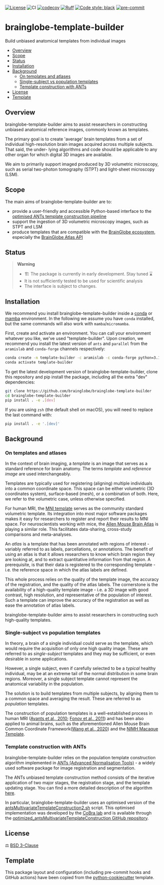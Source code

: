 [![License](https://img.shields.io/badge/License-BSD_3--Clause-orange.svg)](https://opensource.org/licenses/BSD-3-Clause)
![CI](https://img.shields.io/github/actions/workflow/status/brainglobe/brainglobe-template-builder/test_and_deploy.yml?label=CI)
[![codecov](https://codecov.io/gh/brainglobe/brainglobe-template-builder/branch/main/graph/badge.svg?token=P8CCH3TI8K)](https://codecov.io/gh/brainglobe/brainglobe-template-builder)
[![Ruff](https://img.shields.io/endpoint?url=https://raw.githubusercontent.com/charliermarsh/ruff/main/assets/badge/v0.json)](https://github.com/charliermarsh/ruff)
[![Code style: black](https://img.shields.io/badge/code%20style-black-000000.svg)](https://github.com/python/black)
[![pre-commit](https://img.shields.io/badge/pre--commit-enabled-brightgreen?logo=pre-commit&logoColor=white)](https://github.com/pre-commit/pre-commit)

# brainglobe-template-builder
Build unbiased anatomical templates from individual images

- [Overview](#overview)
- [Scope](#scope)
- [Status](#status)
- [Installation](#installation)
- [Background](#background)
  - [On templates and atlases](#on-templates-and-atlases)
  - [Single-subject vs population templates](#single-subject-vs-population-templates)
  - [Template construction with ANTs](#template-construction-with-ants)
- [License](#license)
- [Template](#template)

## Overview
brainglobe-template-builder aims to assist researchers in constructing unbiased anatomical reference images, commonly known as templates.

The primary goal is to create 'average' brain templates from a set of individual high-resolution brain images acquired across multiple subjects. That said, the under-
lying algorithms and code should be applicable to any other organ for which digital 3D images are available.

We aim to primarily support imaged produced by 3D volumetric microscopy, such as serial two-photon tomography (STPT) and light-sheet microscopy (LSM).

## Scope
The main aims of brainglobe-template-builder are to:
- provide a user-friendly and accessible Python-based interface to the [optimised ANTs template construction pipeline](#template-construction-with-ants)
- support the ingestion of 3D volumetric microscopy images, such as STPT and LSM
- produce templates that are compatible with the [BrainGlobe ecosystem](https://brainglobe.info/), especially the [BrainGlobe Atlas API](https://brainglobe.info/documentation/bg-atlasapi/index.html)

## Status
> **Warning**
> - 🏗️ The package is currently in early development. Stay tuned ⌛
> - It is not sufficiently tested to be used for scientific analysis
> - The interface is subject to changes.

## Installation

We recommend you install brainglobe-template-builder inside a [conda](https://docs.conda.io/en/latest/)
or [mamba](https://mamba.readthedocs.io/en/latest/index.html) environment.
In the following we assume you have `conda` installed,
but the same commands will also work with `mamba`/`micromamba`.

First, create and activate an environment.
You can call your environment whatever you like, we've used "template-builder". Upon creation, we recommend you install the latest version of `ants` and `parallel` from the `aramislab` and `conda-forge` channels respectively:

```sh
conda create -n template-builder -c aramislab -c conda-forge python=3.10 ants parallel
conda activate template-builder
```

To get the latest development version of brainglobe-template-builder, clone this repository and pip install the package, including all the extra "dev" dependencies:

```sh
git clone https://github.com/brainglobe/brainglobe-template-builder
cd brainglobe-template-builder
pip install . -e .[dev]
```
If you are using `zsh` (the default shell on macOS), you will need to replace the last command with:

```sh
pip install . -e '.[dev]'
```

## Background
### On templates and atlases
In the context of brain imaging, a *template* is an image that serves as a standard reference for brain anatomy. The terms *template* and *reference image* are used interchangeably.

Templates are typically used for registering (aligning) multiple individuals into a common coordinate space. This space can be either volumetric (3D coordinates system), surface-based (mesh), or a combination of both. Here, we refer to the volumetric case, unless otherwise specified.

For human MRI, the [MNI template](https://www.bic.mni.mcgill.ca/ServicesAtlases/ICBM152NLin2009) serves as the community standard volumetric template. Its integration into most major software packages makes it easy for researchers to register and report
their results to MNI space. For neuroscientists working with mice, the [Allen Mouse Brain Atlas](https://mouse.brain-map.org/static/atlas) is playing a similar role. This facilitates data-sharing, cross-study comparisons and meta-analyses.

An *atlas* is a template that has been annotated with regions of interest - variably referred to as labels, parcellations, or annotations. The benefit of using an atlas is that it allows researchers to know which brain region they are looking at, and to extract quantitative information from that region. A prerequisite, is that their data is registered
to the corresponding template - i.e. the reference space in which the atlas labels are defined.

This whole process relies on the quality of the template image, the accuracy of the registration, and the quality of the atlas labels. The cornerstone is the availability of a high-quality template image - i.e. a 3D image with good contrast, high resolution, and representative of the population of interest. Such a template can improve the accuracy of the registration as well as ease the annotation of atlas labels.

brainglobe-template-builder aims to assist researchers in constructing such high-quality templates.

### Single-subject vs population templates
In theory, a brain of a single individual could serve as the template, which would require the acquisition of only one high quality image. These are referred to as *single-subject* templates and they may be sufficient, or even desirable in some applications.

However, a single subject, even if carefully selected to be a *typical* healthy individual, may be at an extreme tail of the normal distribution in some brain regions. Moreover, a single subject template cannot represent the anatomical variability in the population.

The solution is to build templates from multiple subjects, by aligning them to a common space and averaging the result. These are referred to as *population* templates.

The construction of population templates is a well-established process in human MRI ([Avants et al., 2010](https://www.sciencedirect.com/science/article/pii/S1053811909010611); [Fonov et al., 2011](https://www.sciencedirect.com/science/article/pii/S1053811910010062#s0010)) and has been also applied to animal brains, such as the aforementioned Allen Mouse Brain Common Coordinate Framework([Wang et al., 2020](https://www.sciencedirect.com/science/article/pii/S0092867420304025#bib21)) and the [NIMH Macaque Template](https://www.sciencedirect.com/science/article/pii/S1053811921002743?via%3Dihub).

### Template construction with ANTs
brainglobe-template-builder relies on the population template construction algorithm implemented in [ANTs (Advanced Normalisation Tools)](http://stnava.github.io/ANTs/) - a widely used software package for image registration and segmentation.

The ANTs unbiased template construction method consists of the iterative application of two major stages, the registration stage, and the template updating stage. You can find a more detailed description of the algorithm [here](https://github.com/ANTsX/ANTs/issues/520).

In particular, brainglobe-template-builder uses an optimised version of the [antsMultivariateTemplateConstruction2.sh](https://github.com/ANTsX/ANTs/blob/master/Scripts/antsMultivariateTemplateConstruction2.sh) script. This optimised implementation was developed by the [CoBra lab](https://www.cobralab.ca/) and is available through the [optimized_antsMultivariateTemplateConstruction GitHub repository](https://github.com/CoBrALab/optimized_antsMultivariateTemplateConstruction/tree/master).

## License
⚖️ [BSD 3-Clause](./LICENSE)

## Template
This package layout and configuration (including pre-commit hooks and GitHub actions) have been copied from the [python-cookiecutter](https://github.com/neuroinformatics-unit/python-cookiecutter) template.

